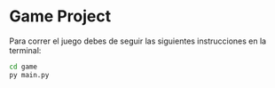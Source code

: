 # Game Project

Para correr el juego debes de seguir las siguientes instrucciones en la terminal:
```sh
cd game
py main.py
```